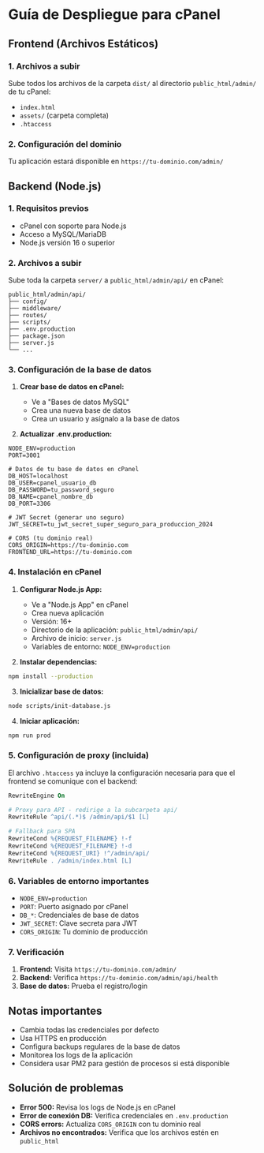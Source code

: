 # Guía de Despliegue para cPanel

## Frontend (Archivos Estáticos)

### 1. Archivos a subir
Sube todos los archivos de la carpeta `dist/` al directorio `public_html/admin/` de tu cPanel:
- `index.html`
- `assets/` (carpeta completa)
- `.htaccess`

### 2. Configuración del dominio
Tu aplicación estará disponible en `https://tu-dominio.com/admin/`

## Backend (Node.js)

### 1. Requisitos previos
- cPanel con soporte para Node.js
- Acceso a MySQL/MariaDB
- Node.js versión 16 o superior

### 2. Archivos a subir
Sube toda la carpeta `server/` a `public_html/admin/api/` en cPanel:

```
public_html/admin/api/
├── config/
├── middleware/
├── routes/
├── scripts/
├── .env.production
├── package.json
├── server.js
└── ...
```

### 3. Configuración de la base de datos

1. **Crear base de datos en cPanel:**
   - Ve a "Bases de datos MySQL"
   - Crea una nueva base de datos
   - Crea un usuario y asígnalo a la base de datos

2. **Actualizar .env.production:**
```env
NODE_ENV=production
PORT=3001

# Datos de tu base de datos en cPanel
DB_HOST=localhost
DB_USER=cpanel_usuario_db
DB_PASSWORD=tu_password_seguro
DB_NAME=cpanel_nombre_db
DB_PORT=3306

# JWT Secret (generar uno seguro)
JWT_SECRET=tu_jwt_secret_super_seguro_para_produccion_2024

# CORS (tu dominio real)
CORS_ORIGIN=https://tu-dominio.com
FRONTEND_URL=https://tu-dominio.com
```

### 4. Instalación en cPanel

1. **Configurar Node.js App:**
   - Ve a "Node.js App" en cPanel
   - Crea nueva aplicación
   - Versión: 16+ 
   - Directorio de la aplicación: `public_html/admin/api/`
   - Archivo de inicio: `server.js`
   - Variables de entorno: `NODE_ENV=production`

2. **Instalar dependencias:**
```bash
npm install --production
```

3. **Inicializar base de datos:**
```bash
node scripts/init-database.js
```

4. **Iniciar aplicación:**
```bash
npm run prod
```

### 5. Configuración de proxy (incluida)

El archivo `.htaccess` ya incluye la configuración necesaria para que el frontend se comunique con el backend:

```apache
RewriteEngine On

# Proxy para API - redirige a la subcarpeta api/
RewriteRule ^api/(.*)$ /admin/api/$1 [L]

# Fallback para SPA
RewriteCond %{REQUEST_FILENAME} !-f
RewriteCond %{REQUEST_FILENAME} !-d
RewriteCond %{REQUEST_URI} !^/admin/api/
RewriteRule . /admin/index.html [L]
```

### 6. Variables de entorno importantes

- `NODE_ENV=production`
- `PORT`: Puerto asignado por cPanel
- `DB_*`: Credenciales de base de datos
- `JWT_SECRET`: Clave secreta para JWT
- `CORS_ORIGIN`: Tu dominio de producción

### 7. Verificación

1. **Frontend:** Visita `https://tu-dominio.com/admin/`
2. **Backend:** Verifica `https://tu-dominio.com/admin/api/health`
3. **Base de datos:** Prueba el registro/login

## Notas importantes

- Cambia todas las credenciales por defecto
- Usa HTTPS en producción
- Configura backups regulares de la base de datos
- Monitorea los logs de la aplicación
- Considera usar PM2 para gestión de procesos si está disponible

## Solución de problemas

- **Error 500:** Revisa los logs de Node.js en cPanel
- **Error de conexión DB:** Verifica credenciales en `.env.production`
- **CORS errors:** Actualiza `CORS_ORIGIN` con tu dominio real
- **Archivos no encontrados:** Verifica que los archivos estén en `public_html`